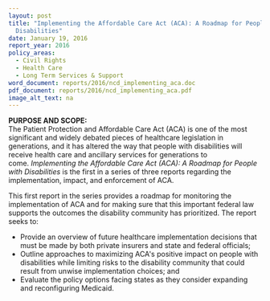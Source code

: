 ```yaml
---
layout: post
title: "Implementing the Affordable Care Act (ACA): A Roadmap for People with
  Disabilities"
date: January 19, 2016
report_year: 2016
policy_areas:
  - Civil Rights
  - Health Care
  - Long Term Services & Support
word_document: reports/2016/ncd_implementing_aca.doc
pdf_document: reports/2016/ncd_implementing_aca.pdf
image_alt_text: na
---
```

**PURPOSE AND SCOPE:**\
The Patient Protection and Affordable Care Act (ACA) is one of the most significant and widely debated pieces of healthcare legislation in generations, and it has altered the way that people with disabilities will receive health care and ancillary services for generations to come. *Implementing the Affordable Care Act (ACA): A Roadmap for People with Disabilities* is the first in a series of three reports regarding the implementation, impact, and enforcement of ACA.

This first report in the series provides a roadmap for monitoring the implementation of ACA and for making sure that this important federal law supports the outcomes the disability community has prioritized. The report seeks to:

* Provide an overview of future healthcare implementation decisions that must be made by both private insurers and state and federal officials;
* Outline approaches to maximizing ACA's positive impact on people with disabilities while limiting risks to the disability community that could result from unwise implementation choices; and
* Evaluate the policy options facing states as they consider expanding and reconfiguring Medicaid.